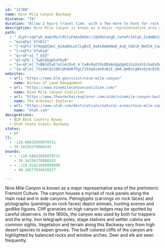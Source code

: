 ```yaml
---
id: "15780"
name: Nine Mile Canyon Backway
distance: "78"
duration: "Allow 2 hours travel time, with a few more to hunt for rock art and Fremont sites."
description: Nine Mile Canyon is known as a major representative area of the prehistoric Fremont Culture. The canyon houses a myriad of rock panels along the main road and in side canyons.
path:
  - "_djpFrxqbTyD_AaQcMeJcM{CwFmAaQkDe\\}@oRkCwGgD_CwVwPcImCqG_EsAmBU{ASkIYoBcBwEsFwNsAgBsDsC}GkA}Bm@yCkAaKsF_I{CeAQaY_@e_@gJyEuA_BeA{F_HiAeAiUiH}T}IuJiEuKcHeEgD}A}@u@SiAEiBVwA^eA^sDlBaBl@eAJoRJsCS}B_@gHwBwEoCoDcDaJ{JiBiAiMqB}DkB_CsAwCiC}D_FqJgJwBaBuDkBcDMgDRoN~AmGRaNkAgYmDcOgAwMK{Hr@mABkSeBwFy@gI}@gHd@sPdBeTx@g~AzEkEOiEw@mE_CoQaR_KcKsBeB{FiDkEyAwEkAqDSuEGsMLeDNgBGcHsAeMgByAz@kANu@CaA_@]_@oBgFoByA}DgAgB}@s@o@sAyBuAaG}E_LcAyA_FgCgAQ[OYUoBwCq@i@uAUsCOy@OoA}@yBaBc@k@oA{Es@yAe@_@cB_AiEEs@DwCl@o@?sAm@wB_CoHmFmDp@SEyBgBmEeBiAgAy@e@iAMcEFeK{C_DLmBY}BFwIs@sCl@mA[e@?sEsBi@IsABe@Ri@FmAAy@Y{A_BkCgAwLeB_BDiCr@kJp@iAEaAQgByAiLaMgGaG_CsCi@_@aAW"
  - "mynqFp{`bToD{C"
  - "}~nqFtv`bTk@g@{@eC_@iAqBoLwC{LgBcE_AaAsAm@mNwD_Au@_CmE{A_BmO}A_CaA{CmCq@sCW{BCW^yFlC{LzA_NfFav@l@__@MwGg@kDwDeKc@aFsB}Dc@y@KgAe@KyC{EiAyCqCsJw@i@_CgC{A{C{DePyAcE_B{B}MuO_EsFeAyAeB_CcHuM{CyHw@_Dy@eNi@oEl@wNMiEq@eD{FwNm@gHMwFQmA_PsK_Bm@iDc@cE?wAu@_BkGyGyMmFyFsCuB_j@yXeD_DgA{Be@{BgCqIeCwLcAaFq@yJ?w[k@cEs@oC_@yDbB}aA{@iQq@aP^iE~AqGHeAJE`@uB?Q?_Bi@gCiCgF[cB?gCvAsF?mCe@aHQuTVwGp@{G\\oBnCeOx@yJvA_GP{E~@oGBgCc@mCwAqDuB_DMu@c@KWyAmC{B{CkAqAwBqEmMm@aFQsJIwBVeD~@{EbBuB^{B?eB{AeKUi@WmCZqG~CgMZwBPkAM}Ig@yF[y@q@u@iGyCqBcC_AaCiA{EQ_Fl@qDbBsFZwDIeCC_@GWQm@_AmA{BmAiA}AuA}I{@}AiBK_@P_BKcBi@_C_BiE}DqCqD{@}Au@aC{@aKQgKZcET_DhC_Il@cEtBmp@CoFUeFm@eDmAiCiFeFkDiCaWaK{MuGqCqBwB{B_DuEuFmK_EoEmGgCm@o@_AeDCyC[}A_Au@mB?qCr@eBa@kAaAwAwBqBgEuBg^?}CFyClD}IzAqBtOaKhBaCZ}ABgDmBqIm@iG[aKJuFD}CMuB_BiJgAuJsDsNeA_EOq@WUHeElAwFjAyCzK_OhCyEt@iC?}Dy@eFeBqGuAuBwBsAgAOsBD_EdAqGb@wIJq@PqCn@u@?aBu@mGsFyDoGeAgFCcEPsCbAiEhD_FzDwDl@wBXEf@}ArAiEQwDm@{B_G{HqEkDwYyZ_F}FiDeGmAyC_B}Gw@wF?aFhEaZ~@cEUcTBkGTqDdBcJtA{ErCoGxDuEhEqIb@_DQiOCe@[uG_D}Kc@uC?_IzBkSTuEUaF{@mHDsCfAuHl@qNhA_ItAgFrCqDtL{J~CiBv@sACsCq@_D{BcG_@uC^qStAuORuBIsFm@}Dq@eDmFmCgAaAeCwDy@iB"
  - "}~nqFtv`bTeDy@"
  - "qs~qF~a}_T_@{@"
  - "qt~qFb`}_Tw@iDQq@SoFKyB"
  - "{w~qF|m|_TuBW{@IwE?uCnA{DvD_A`CwBvByDtBsBDmAo@g@gAQiGi@sA}EcGaDsDwEyH_@K_@VqAtEm@t@mA?Yc@e@{GcAg@CAmBViC\\qBp@eBj@y@UEAYa@IqBiDy@_AzCQf@_Cf@mBEq@_AY_AIYe@cEgADeC|BYjADn@\\pDIf@Kv@e@`@_DCQ`@Jt@LfALx@`AvCPzB[|AmAt@_AEgAy@wCzBu@VeB?mA]_BEu@f@}AxBy@hAc@V{@DmGtB_AEsBu@KCiBSyHy@cAWsFsAwCWgAg@cCuEeIuEuA?i@f@{ArF{@lAgDzBgGDyDo@c@]uI]MPeQEcFwB{I?sBWkBo@eEmCaDoDoAuAwGmBMWqMqAiH]oFm@wMyD_LaGyNwBqEgC{HeBoGi@aGaCiMuEkDqBoXy@wIcBsHgEiBV{B?_AWmFiE_FPiAWk@k@oFoF_OyP{CkBuCEmDtCmA\\{BKmAc@iJcHuCcEeEuG_EyAiFi@_Is@mJQ{GkDuHcBwBsAqEoEiGaCeOwBuIImCu@mC_BiB}AgCwDmE}BaCuBu@]{FaA{DcBuJeDwEaAyB_AkF}B_BgAGm@mBcCQkA_HiHeDaCmEgF_F}G{@u@wLyPcTuWWEQgA_DaFmEcHwFkLuE}LiHgPqDcHmLwQmAgAmC}AsIeBuAu@_BcBmBuEqBeBmMyFiCuBiCeD_DeGgJaNmGiMeI_LqEkG_LsY_CwImG{Z{B{H{ByCqAgAqCgA_GoEmBi@wBD_HdBqDPmFKq@QeGE_Gl@{HKgCs@eByAgFoHaJgKKu@e@QmFmFgFcCeCWmJ_DgIkBoMeAyD?}D?qEKsCeB_F?_EfAcC?iCaAuCDiDh@iHK_Bu@uAyAeAkBkAeDaAaAuAg@qAHiHrD{DxCw@|@}AfByA`CaKhPsBhCyBn@eHT_Ab@wExFuCb@c@AiBC{EyAcE?_BDsInCuJbB_DE{Bo@_Ec@sCb@mC~AuFD_FnB_EEsCm@yFiFB]mBm@mBPcB~@{DfDiA|Au@jD{@dBq@V_AE{@c@i@eBYsCc@aAeHwA_Hc@_CDmH}BqGsF_BaF{KiP{DqEkAg@aM{FqDkDoIkB_GJy@QeCJgCo@wG{E_DsA_L?wB?uKDsNaD{E?_KfAiOc@_OqEiDkAmB_BcCgA{GEcDz@qBKmC{@sA{Bq@qEgAaAiAWC?mH?aCf@G@aBCOAeCeAgBw@cFqDiJoEmAsAwMgFcFSeIwAyAA{HCw@WqLc@{Ms@UAsGWu@W_A?MQqHkBiAKmIkBg@i@eAKuHgFeIqEgEqAmHgDaVfAwPMeD]cBNgARk\\HuPDw@@mGmGwHsK_DgAwFQkBc@wZyOwG}DQw@uPoMcZeUqFuHiHmI_@KG_@EUgBmCiDmDmKgN{CyC_D{C_FkGsQ{PmCsD{@o@UkAq@QeI?q@@u@BmXN{@@yUJyA?mAsAiB_I_AwBqAeBuH}GuCuDKMq@iCu@sIsBiEkAgAQEm@QyFKoH?mH`@"
  - "{w~qF|m|_TVyAHc@J}@Hi@h@mBfDgLF{EQqAiAeDuBiE_@mA_@mRxCgNXc@jAcBJQrB}CtEeHvDiJ~GuKf@w@l@kBp@uGvBiJzB_DTaAZcEBcElAyCL{Ef@iB~AeDlBmCp@]dCeDp@}B~AmCpBgChCQp@]zCoEbDwAhGeLtA_BlCwApJ_DdDyA~@kAhAqDXwB?eFsAiRGy@p@gAl@yCDkD[cEw@aC?uC_@mElA{Cl@_FvDoJb@qDZq@LUpBiBf@uBdAi@~AwBl@KbBsH?kDiAkFH}DcA}DWaF^aFlAcG?eD[yCD}Bt@_FlOe`@vAeB~AeAhBc@bAmAl@oBTcBQKCiHWwAy@u@eEcBuBcCq@oBBsCpA_Gb@qDD]x@uBdGsK~CmH^wAQgCcB{CWgC@oALkGj@iMGqGiAeFu@qGs@WACsDkEq@mC?cBh@{ExBiJvA_ICyCiHqQu@iEBsEUgAPaCxAiEGiBiAyAuD}A[c@_B}LlA_NlBmKnCsKtBoHTeDI{B_@]qAEcAh@{@_AmD_BwAiBgCkIiAeBCwAtCeLVwAI_Di@wBuDgHqCaH{@yC@_A@w@bBcG?yC_BoE{BcEcAu@iI_DcD_DeGoBqAaAuB{GMwFTgKT_BrBoEPeACeBwEcJ_A[_KKsEwGg@sC?uEXcBdCgFtCaFh@cBIqD_BeDMcBLu@GsCy@aDKa@[oEqAeDiSoT_EwGc@Wi@J{AnAk@f@aB]oHmCeBo@{CsCmA{B_@gFq@{BqEqG{H{G{@mAWqAK}GxB{JLuQCmAq@yU?uG\\_F@SfAsFv@iJhAyHJsFgAs@wCHuMwI{AoBw@oBcCsNg@{EeC}Kc@qD[kIcDoU_AsJMyFl@mFhAoEH}AFsAtBsC`BeDFqAMsD_AsCqBuBmGoEmHcJc@oBwAaK?kBz@uJ"
websites:
  - url: "https://www.blm.gov/visit/nine-mile-canyon"
    name: Bureau of Land Management
  - url: "https://www.ninemilecanyoncoalition.com/"
    name: Nine Mile Canyon Coalition
  - url: "https://www.thearmchairexplorer.com/utah/ninemile-canyon-backway.php"
    name: The Armchair Explorer
  - url: "https://www.utah.com/destinations/natural-areas/nine-mile-canyon/"
    name: "Utah.com"
designations:
  - BLM Back Country Byway
  - Utah State Scenic Backway
states:
  - UT
ll:
  - -110.68825050979731
  - 39.54256378868243
bounds:
  - - -110.68825050979731
    - 39.54256378868243
  - - -110.01821699999999
    - 40.18577934010227

---
```


Nine Mile Canyon is known as a major representative area of the prehistoric Fremont Culture. The canyon houses a myriad of rock panels along the main road and in side canyons. Petroglyphs (carvings on rock faces) and pictographs (paintings on rock faces) depict animals, hunting scenes and godlike figures. Cliff granaries on high canyon ledges may be spotted by careful observers. In the 1800s, the canyon was used by both fur trappers and the army. Iron telegraph poles, stage stations and settler cabins are common sights. Vegetation and terrain along this Backway vary from high
desert species to aspen groves. The buff colored cliffs of the canyon are highlighted by balanced rocks and window arches. Deer and elk are seen frequently.
